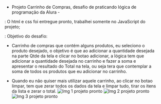 - Projeto Carrinho de Compras, desafio de praticando lógica de programação da Alura - 

: O html e css foi entregue pronto, trabalhei somente no JavaScript do projeto;

: Objetivo do desafio: 

- Carrinho de compras que contém alguns produtos, eu seleciono o produto desejado, o objetivo é que ao adicionar a quantidade desejada na parte Qtde da tela e clicar no botao adicionar, a lógica tem que adicionar a quantidade desejada no carrinho e fazer a soma e apresentar o resultado do Total na tela, ou seja tera que contemplar a soma de todos os produtos que eu adicionar no carrinho.

- Quando eu não quiser mais utilizar aquele carrinho, ao clicar no botao limpar, tem que zerar todos os dados da tela e limpar tudo, tirar os itens da lista e zerar o total.
![Img 1 projeto pronto](https://github.com/user-attachments/assets/19adeab3-bee3-4327-a880-93dd8b5d9afe)
![Img 2 projeto pronto](https://github.com/user-attachments/assets/0584bc8a-0ded-45ef-b3db-a00787255b91)
![Img 3 projeto pronto](https://github.com/user-attachments/assets/449a9c06-5b5a-412b-bf8b-e04e0f0d9677)


